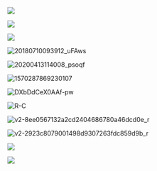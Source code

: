 ![](https://pic.xinsong.xyz/img/202208162258953.png)





![](https://pic.xinsong.xyz/img/202206121034428.jpg)



![](https://pic.xinsong.xyz/img/202206121039275.jpg)



![20180710093912_uFAws](https://pic.xinsong.xyz/img/202208171102538.jpeg)





![20200413114008_psoqf](https://pic.xinsong.xyz/img/202208171102717.jpeg)





![1570287869230107](https://pic.xinsong.xyz/img/202208171102864.jpg)



![DXbDdCeX0AAf-pw](https://pic.xinsong.xyz/img/202208171102250.jpg)



![R-C](https://pic.xinsong.xyz/img/202208171102194.jpg)



![v2-8ee0567132a2cd2404686780a46dcd0e_r](https://pic.xinsong.xyz/img/202208171102930.jpg)



![v2-2923c8079001498d9307263fdc859d9b_r](https://pic.xinsong.xyz/img/202208171102798.jpg)



![](https://cdn.codelib.xyz/%E4%B8%8B%E8%BD%BD.jpg)





![](https://pic.xinsong.xyz/img/202206122059296.gif)
